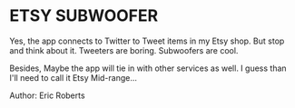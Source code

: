 # ETSY SUBWOOFER

Yes, the app connects to Twitter to Tweet items in my Etsy shop. But stop and think about it. Tweeters are boring. Subwoofers are cool.

Besides, Maybe the app will tie in with other services as well. I guess than I'll need to call it Etsy Mid-range...

Author: Eric Roberts

